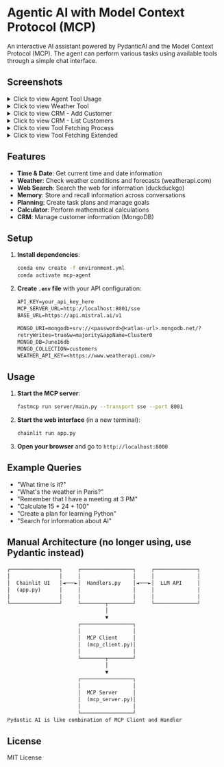 
# Agentic AI with Model Context Protocol (MCP)

An interactive AI assistant powered by PydanticAI and the Model Context Protocol (MCP). The agent can perform various tasks using available tools through a simple chat interface.

## Screenshots

<details>
<summary>Click to view Agent Tool Usage</summary>
<img src="./public/tool_show.png" alt="Agent using tool, showing which tools were used and arguments, plus MCP response">
<em>*Agent using tool, it also shows which tools did it use and arguments. Then you can see the response from MCP</em>
</details>

<details>
<summary>Click to view Weather Tool</summary>
<img src="./public/tool_weather.png" alt="Weather tool demonstration">
</details>

<details>
<summary>Click to view CRM - Add Customer</summary>
<img src="./public/tool_add_customer.png" alt="CRM tool adding customer">
</details>

<details>
<summary>Click to view CRM - List Customers</summary>
<img src="./public/tool_list_customer.png" alt="CRM tool listing customers">
</details>

<details>
<summary>Click to view Tool Fetching Process</summary>
<img src="./public/tool_fetching.png" alt="Tool fetching process demonstration">
</details>

<details>
<summary>Click to view Tool Fetching Extended</summary>
<img src="./public/tool_fetching2.png" alt="Extended tool fetching demonstration">
</details>

## Features

- **Time & Date**: Get current time and date information
- **Weather**: Check weather conditions and forecasts (weatherapi.com)
- **Web Search**: Search the web for information (duckduckgo)
- **Memory**: Store and recall information across conversations
- **Planning**: Create task plans and manage goals
- **Calculator**: Perform mathematical calculations
- **CRM**: Manage customer information (MongoDB)

## Setup

1. **Install dependencies**:

   ```bash
   conda env create -f environment.yml
   conda activate mcp-agent
   ```

2. **Create `.env` file** with your API configuration:

    ```env
    API_KEY=your_api_key_here
    MCP_SERVER_URL=http://localhost:8001/sse
    BASE_URL=https://api.mistral.ai/v1
    ```

    ```env
    MONGO_URI=mongodb+srv://<password>@<atlas-url>.mongodb.net/?retryWrites=true&w=majority&appName=Cluster0
    MONGO_DB=June16db
    MONGO_COLLECTION=customers
    WEATHER_API_KEY=<https://www.weatherapi.com/>
    ```

## Usage

1. **Start the MCP server**:

   ```bash
   fastmcp run server/main.py --transport sse --port 8001
   ```

2. **Start the web interface** (in a new terminal):

   ```bash
   chainlit run app.py
   ```

3. **Open your browser** and go to `http://localhost:8000`

## Example Queries

- "What time is it?"
- "What's the weather in Paris?"
- "Remember that I have a meeting at 3 PM"
- "Calculate 15 * 24 + 100"
- "Create a plan for learning Python"
- "Search for information about AI"

## Manual Architecture (no longer using, use Pydantic instead)

```plaintext
┌────────────────┐     ┌─────────────────┐     ┌──────────────┐
│                │     │                 │     │              │
│  Chainlit UI   │◄───►│  Handlers.py    │◄───►│  LLM API     │
│  (app.py)      │     │                 │     │              │
│                │     │                 │     │              │
└────────────────┘     └────────┬────────┘     └──────────────┘
                                │
                                ▼
                       ┌─────────────────┐
                       │                 │
                       │  MCP Client     │
                       │  (mcp_client.py)│
                       │                 │
                       └────────┬────────┘
                                │
                                ▼
                       ┌─────────────────┐
                       │                 │
                       │  MCP Server     │
                       │  (mcp_server.py)│
                       │                 │
                       └─────────────────┘
Pydantic AI is like combination of MCP Client and Handler
```

## License

MIT License
